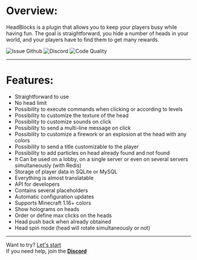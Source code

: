 # Overview:

HeadBlocks is a plugin that allows you to keep your players busy while having fun.
The goal is straightforward, you hide a number
of heads in your world, and your players have to find them to get many rewards.

![Issue Github](https://img.shields.io/github/issues-raw/AerWyn81/HeadBlocks?color=%2370d121&style=for-the-badge)
![Discord](https://img.shields.io/discord/912462773995335701?label=DISCORD&logo=discord&logoColor=%238bc1f7&style=for-the-badge)
![Code Quality](https://img.shields.io/codefactor/grade/github/AerWyn81/HeadBlocks?logo=codefactor&style=for-the-badge)
___

# Features:

- Straightforward to use
- No head limit
- Possibility to execute commands when clicking or according to levels
- Possibility to customize the texture of the head
- Possibility to customize sounds on click
- Possibility to send a multi-line message on click
- Possibility to customize a firework or an explosion at the head with any colors
- Possibility to send a title customizable to the player
- Possibility to add particles on head already found and not found
- It Can be used on a lobby, on a single server or even on several servers simultaneously (with Redis)
- Storage of player data in SQLite or MySQL
- Everything is almost translatable
- API for developers
- Contains several placeholders
- Automatic configuration updates
- Supports Minecraft 1.16+ colors
- Show holograms on heads
- Order or define max clicks on the heads
- Head push back when already obtained
- Head spin mode (head will rotate simultaneously or not)

___

Want to try? [Let's start](getting-started/installation.md)  
If you need help, join the **[Discord](https://discord.gg/f3d848XsQt)**